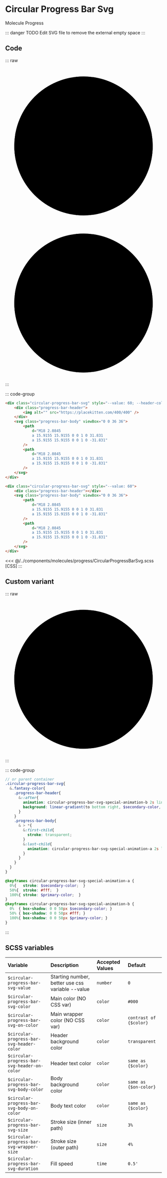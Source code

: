 # Circular Progress Bar Svg
<Badge type="tip">Molecule</Badge> <Badge type="info">Progress</Badge>

::: danger TODO 
Edit SVG file to remove the external empty space
:::

## Code

::: raw
<div class="dev-section">
    <div class="circular-progress-bar-svg" style="--value: 60; --header-color: rgb(0,0,0, 0.7);">
        <div class="progress-bar-header">
            <img alt="" src="https://placekitten.com/400/400" />
        </div>
        <svg class="progress-bar-body" viewBox="0 0 36 36">
            <path
                d="M18 2.0845
                a 15.9155 15.9155 0 0 1 0 31.831
                a 15.9155 15.9155 0 0 1 0 -31.831"
            />
            <path
                d="M18 2.0845
                a 15.9155 15.9155 0 0 1 0 31.831
                a 15.9155 15.9155 0 0 1 0 -31.831"
            />
        </svg>
    </div>
    <div class="circular-progress-bar-svg" style="--value: 60">
        <div class="progress-bar-header"></div>
        <svg class="progress-bar-body" viewBox="0 0 36 36">
            <path
                d="M18 2.0845
                a 15.9155 15.9155 0 0 1 0 31.831
                a 15.9155 15.9155 0 0 1 0 -31.831"
            />
            <path
                d="M18 2.0845
                a 15.9155 15.9155 0 0 1 0 31.831
                a 15.9155 15.9155 0 0 1 0 -31.831"
            />
        </svg>
    </div>
</div>
:::

::: code-group
```html [default]
<div class="circular-progress-bar-svg" style="--value: 60; --header-color: rgb(0,0,0, 0.7);">
    <div class="progress-bar-header">
        <img alt="" src="https://placekitten.com/400/400" />
    </div>
    <svg class="progress-bar-body" viewBox="0 0 36 36">
        <path
            d="M18 2.0845
            a 15.9155 15.9155 0 0 1 0 31.831
            a 15.9155 15.9155 0 0 1 0 -31.831"
        />
        <path
            d="M18 2.0845
            a 15.9155 15.9155 0 0 1 0 31.831
            a 15.9155 15.9155 0 0 1 0 -31.831"
        />
    </svg>
</div>
```
```html [image]
<div class="circular-progress-bar-svg" style="--value: 60">
    <div class="progress-bar-header"></div>
    <svg class="progress-bar-body" viewBox="0 0 36 36">
        <path
            d="M18 2.0845
            a 15.9155 15.9155 0 0 1 0 31.831
            a 15.9155 15.9155 0 0 1 0 -31.831"
        />
        <path
            d="M18 2.0845
            a 15.9155 15.9155 0 0 1 0 31.831
            a 15.9155 15.9155 0 0 1 0 -31.831"
        />
    </svg>
</div>
```
<<< @/../components/molecules/progress/CircularProgressBarSvg.scss [CSS]
:::

## Custom variant

::: raw
<div class="dev-section">
    <div class="circular-progress-bar-svg fantasy-color" style="--value: 60">
        <div class="progress-bar-header"></div>
        <svg class="progress-bar-body" viewBox="0 0 36 36">
            <path
                d="M18 2.0845
                a 15.9155 15.9155 0 0 1 0 31.831
                a 15.9155 15.9155 0 0 1 0 -31.831"
            />
            <path
                d="M18 2.0845
                a 15.9155 15.9155 0 0 1 0 31.831
                a 15.9155 15.9155 0 0 1 0 -31.831"
            />
        </svg>
    </div>
</div>
:::

::: code-group
```scss [Fantasy (custom SCSS)]
// or parent container
.circular-progress-bar-svg{
  &.fantasy-color{
    .progress-bar-header{
      &::after{
        animation: circular-progress-bar-svg-special-animation-b 2s linear infinite alternate;
        background: linear-gradient(to bottom right, $secondary-color, #fff, $primary-color);
      }
    }
    .progress-bar-body{
      & > *{
        &:first-child{
          stroke: transparent;
        }
        &:last-child{
          animation: circular-progress-bar-svg-special-animation-a 2s linear infinite alternate;
        }
      }
    }
  }
}

@keyframes circular-progress-bar-svg-special-animation-a {
  0%{   stroke: $secondary-color;  }
  50%{  stroke: #fff;  }
  100%{ stroke: $primary-color;  }
}
@keyframes circular-progress-bar-svg-special-animation-b {
  0%  { box-shadow: 0 0 50px $secondary-color; }
  50% { box-shadow: 0 0 50px #fff; }
  100%{ box-shadow: 0 0 50px $primary-color; }
}
```
:::


## SCSS variables

| Variable                                     | Description                                      | Accepted Values | Default                |
|:---------------------------------------------|:-------------------------------------------------|:----------------|:-----------------------|
| `$circular-progress-bar-svg-value`           | Starting number, better use css variable --value | `number`        | `0`                    |
| `$circular-progress-bar-svg-color`           | Main color (NO CSS var)                          | `color`         | `#000`                 |
| `$circular-progress-bar-svg-on-color`        | Main wrapper color (NO CSS var)                  | `color`         | `contrast of {$color}` |
| `$circular-progress-bar-svg-header-color`    | Header background color                          | `color`         | `transparent`          |
| `$circular-progress-bar-svg-header-on-color` | Header text color                                | `color`         | `same as {$color}`     |
| `$circular-progress-bar-svg-body-color`      | Body background color                            | `color`         | `same as {$on-color}`  |
| `$circular-progress-bar-svg-body-on-color`   | Body text color                                  | `color`         | `same as {$color}`     |
| `$circular-progress-bar-svg-size`            | Stroke size (inner path)                         | `size`          | `3%`                   |
| `$circular-progress-bar-svg-wrapper-size`    | Stroke size (outer path)                         | `size`          | `4%`                   |
| `$circular-progress-bar-svg-duration`        | Fill speed                                       | `time`          | `0.5'`                 |

<style lang="scss">
@use "docs/theme.scss" as theme;
@use "components/molecules/progress/CircularProgressBarSvg.scss" as * with (
    $circular-progress-bar-svg-color: theme.$primary-color,
);

.circular-progress-bar-svg{
  &.fantasy-color{
    .progress-bar-header{
      &::after{
        animation: circular-progress-bar-svg-special-animation-b 2s linear infinite alternate;
        background: linear-gradient(to bottom right, theme.$secondary-color, #fff, theme.$primary-color);
      }
    }
    .progress-bar-body{
      & > *{
        &:first-child{
          stroke: transparent;
        }
        &:last-child{
          animation: circular-progress-bar-svg-special-animation-a 2s linear infinite alternate;
        }
      }
    }
  }
}

@keyframes circular-progress-bar-svg-special-animation-a {
  0%{   stroke: theme.$secondary-color;  }
  50%{  stroke: #fff;  }
  100%{ stroke: theme.$primary-color;  }
}
@keyframes circular-progress-bar-svg-special-animation-b {
  0%  { box-shadow: 0 0 50px theme.$secondary-color; }
  50% { box-shadow: 0 0 50px #fff; }
  100%{ box-shadow: 0 0 50px theme.$primary-color; }
}
</style>